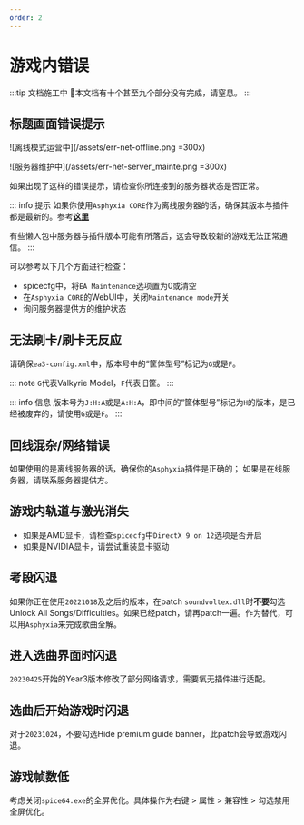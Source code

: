 ```yaml
---
order: 2
---
```


# 游戏内错误

:::tip 文档施工中
:construction:本文档有十个甚至九个部分没有完成，请窒息。
:::

## 标题画面错误提示

![离线模式运营中](/assets/err-net-offline.png =300x)

![服务器维护中](/assets/err-net-server_mainte.png =300x)

如果出现了这样的错误提示，请检查你所连接到的服务器状态是否正常。

::: info 提示
如果你使用`Asphyxia CORE`作为离线服务器的话，确保其版本与插件都是最新的。参考[**这里**](../noob/server.md#下载离线服务器)

有些懒人包中服务器与插件版本可能有所落后，这会导致较新的游戏无法正常通信。
:::

可以参考以下几个方面进行检查：

+ spicecfg中，将`EA Maintenance`选项置为0或清空
+ 在`Asphyxia CORE`的WebUI中，关闭`Maintenance mode`开关
+ 询问服务器提供方的维护状态

## 无法刷卡/刷卡无反应

请确保`ea3-config.xml`中，版本号中的“筐体型号”标记为`G`或是`F`。

::: note
`G`代表Valkyrie Model，`F`代表旧筐。
:::

::: info 信息
版本号为`J:H:A`或是`A:H:A`，即中间的“筐体型号”标记为`H`的版本，是已经被废弃的，请使用`G`或是`F`。
:::

## 回线混杂/网络错误

如果使用的是离线服务器的话，确保你的`Asphyxia`插件是正确的；
如果是在线服务器，请联系服务器提供方。


## 游戏内轨道与激光消失

+ 如果是AMD显卡，请检查`spicecfg`中`DirectX 9 on 12`选项是否开启
+ 如果是NVIDIA显卡，请尝试重装显卡驱动

## 考段闪退

如果你正在使用`20221018`及之后的版本，在patch `soundvoltex.dll`时**不要**勾选Unlock All Songs/Difficulties。如果已经patch，请再patch一遍。作为替代，可以用`Asphyxia`来完成歌曲全解。

## 进入选曲界面时闪退

`20230425`开始的Year3版本修改了部分网络请求，需要氧无插件进行适配。

## 选曲后开始游戏时闪退

对于`20231024`，不要勾选Hide premium guide banner，此patch会导致游戏闪退。

## 游戏帧数低

考虑关闭`spice64.exe`的全屏优化。具体操作为右键 > 属性 > 兼容性 > 勾选禁用全屏优化。